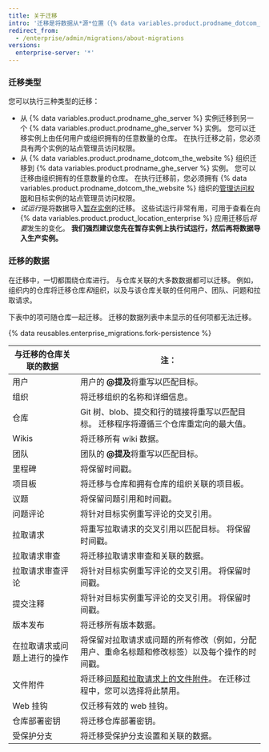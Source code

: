 ```yaml
---
title: 关于迁移
intro: '迁移是将数据从*源*位置（{% data variables.product.prodname_dotcom_the_website %} 组织或 {% data variables.product.prodname_ghe_server %} 实例）转移到*目标* {% data variables.product.prodname_ghe_server %} 实例的过程。 在更换平台或或升级实例上的硬件时，可以使用迁移转移数据。'
redirect_from:
  - /enterprise/admin/migrations/about-migrations
versions:
  enterprise-server: '*'
---
```


### 迁移类型

您可以执行三种类型的迁移：

- 从 {% data variables.product.prodname_ghe_server %} 实例迁移到另一个 {% data variables.product.prodname_ghe_server %} 实例。 您可以迁移实例上由任何用户或组织拥有的任意数量的仓库。 在执行迁移之前，您必须具有两个实例的站点管理员访问权限。
- 从 {% data variables.product.prodname_dotcom_the_website %} 组织迁移到 {% data variables.product.prodname_ghe_server %} 实例。 您可以迁移由组织拥有的任意数量的仓库。 在执行迁移前，您必须拥有 {% data variables.product.prodname_dotcom_the_website %} 组织的[管理访问权限](/enterprise/user/articles/permission-levels-for-an-organization/)和目标实例的站点管理员访问权限。
- *试运行*是将数据导入[暂存实例](/enterprise/admin/guides/installation/setting-up-a-staging-instance/)的迁移。 这些试运行非常有用，可用于查看在向 {% data variables.product.product_location_enterprise %} 应用迁移后*将要*发生的变化。 **我们强烈建议您先在暂存实例上执行试运行，然后再将数据导入生产实例。**

### 迁移的数据

在迁移中，一切都围绕仓库进行。 与仓库关联的大多数数据都可以迁移。 例如，组织内的仓库将迁移仓库*和*组织，以及与该仓库关联的任何用户、团队、问题和拉取请求。

下表中的项可随仓库一起迁移。 迁移的数据列表中未显示的任何项都无法迁移。

{% data reusables.enterprise_migrations.fork-persistence %}

| 与迁移的仓库关联的数据    | 注：                                                                                            |
| -------------- | --------------------------------------------------------------------------------------------- |
| 用户             | 用户的 **@提及**将重写以匹配目标。                                                                          |
| 组织             | 将迁移组织的名称和详细信息。                                                                                |
| 仓库             | Git 树、blob、提交和行的链接将重写以匹配目标。 迁移程序将遵循三个仓库重定向的最大值。                                               |
| Wikis          | 将迁移所有 wiki 数据。                                                                                |
| 团队             | 团队的 **@提及**将重写以匹配目标。                                                                          |
| 里程碑            | 将保留时间戳。                                                                                       |
| 项目板            | 将迁移与仓库和拥有仓库的组织关联的项目板。                                                                         |
| 议题             | 将保留问题引用和时间戳。                                                                                  |
| 问题评论           | 将针对目标实例重写评论的交叉引用。                                                                             |
| 拉取请求           | 将重写拉取请求的交叉引用以匹配目标。 将保留时间戳。                                                                    |
| 拉取请求审查         | 将迁移拉取请求审查和关联的数据。                                                                              |
| 拉取请求审查评论       | 将针对目标实例重写评论的交叉引用。 将保留时间戳。                                                                     |
| 提交注释           | 将针对目标实例重写评论的交叉引用。 将保留时间戳。                                                                     |
| 版本发布           | 将迁移所有版本数据。                                                                                    |
| 在拉取请求或问题上进行的操作 | 将保留对拉取请求或问题的所有修改（例如，分配用户、重命名标题和修改标签）以及每个操作的时间戳。                                               |
| 文件附件           | 将迁移[问题和拉取请求上的文件附件](/articles/file-attachments-on-issues-and-pull-requests)。 在迁移过程中，您可以选择将此禁用。 |
| Web 挂钩         | 仅迁移有效的 web 挂钩。                                                                                |
| 仓库部署密钥         | 将迁移仓库部署密钥。                                                                                    |
| 受保护分支          | 将迁移受保护分支设置和关联的数据。                                                                             |

